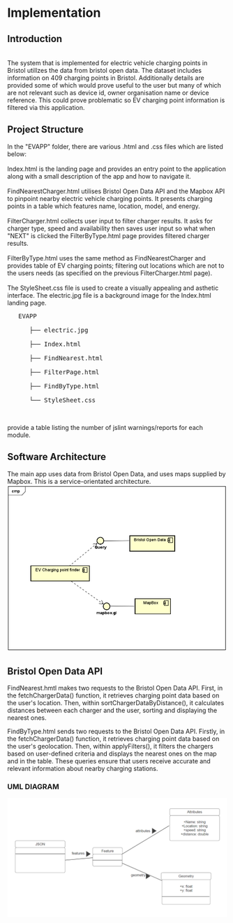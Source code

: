 # Implementation

## Introduction
<br>
The system that is implemented for electric vehicle charging points in Bristol utillzes the data from bristol open data. The dataset includes information on 409 charging points in Bristol. Additionally details are provided some of which would prove useful to the user but many of which are not relevant such as device id, owner organisation name or device reference. This could prove problematic so EV charging point information is filtered via this application.
<br>

## Project Structure
In the "EVAPP" folder, there are various .html and .css files which are listed below:<br>
<br>
Index.html is the landing page and provides an entry point to the application along with a small description of the app and how to navigate it.<br>
<br>
FindNearestCharger.html utilises Bristol Open Data API and the Mapbox API to pinpoint nearby electric vehicle charging points. It presents charging points in a table which features name, location, model, and energy.<br>
<br>
FilterCharger.html collects user input to filter charger results. It asks for charger type, speed and availability then saves user input so what when "NEXT" is clicked the FilterByType.html page provides filtered charger results.<br>
<br>
FilterByType.html uses the same method as FindNearestCharger and provides table of EV charging points; filtering out locations which are not to the users needs (as specified on the previous FilterCharger.html page).<br>
<br>
The StyleSheet.css file is used to create a visually appealing and asthetic interface. The electric.jpg file is a background image for the Index.html landing page.<br>
<pre>
   EVAPP<br>
      ├── electric.jpg<br>
      ├── Index.html<br>
      ├── FindNearest.html<br>
      ├── FilterPage.html<br>
      ├── FindByType.html<br>
      └── StyleSheet.css<br>
      
</pre>

provide a table listing the number of jslint warnings/reports for each module.



## Software Architecture
The main app uses data from Bristol Open Data, and uses maps supplied by Mapbox. This is a service-orientated architecture.
![Insert your component Diagram here](images/EV2.png)

## Bristol Open Data API
FindNearest.hmtl makes two requests to the Bristol Open Data API. First, in the fetchChargerData() function, it retrieves charging point data based on the user's location. Then, within sortChargerDataByDistance(), it calculates distances between each charger and the user, sorting and displaying the nearest ones.

FindByType.html sends two requests to the Bristol Open Data API. Firstly, in the fetchChargerData() function, it retrieves charging point data based on the user's geolocation. Then, within applyFilters(), it filters the chargers based on user-defined criteria and displays the nearest ones on the map and in the table. These queries ensure that users receive accurate and relevant information about nearby charging stations.<br>

### UML DIAGRAM
![UML Class diagrams representing JSON query results](images/UML.png)

